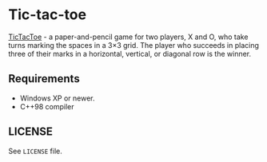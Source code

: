 # Tic-tac-toe

[TicTacToe](https://en.wikipedia.org/wiki/Tic-tac-toe) - a paper-and-pencil game
for two players, X and O, who take turns marking the spaces in a 3×3 grid.
The player who succeeds in placing three of their marks in a horizontal,
vertical, or diagonal row is the winner.

## Requirements
* Windows XP or newer.
* C++98 compiler

## LICENSE
See `LICENSE` file.

